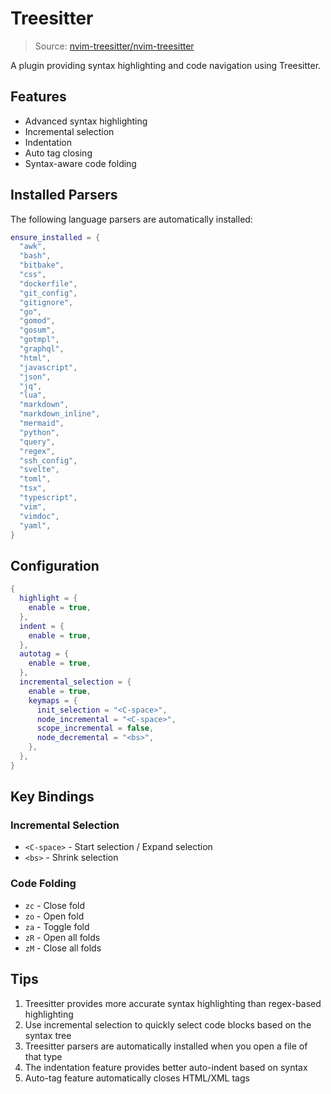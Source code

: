 # Treesitter

> Source: [nvim-treesitter/nvim-treesitter](https://github.com/nvim-treesitter/nvim-treesitter)

A plugin providing syntax highlighting and code navigation using Treesitter.

## Features

- Advanced syntax highlighting
- Incremental selection
- Indentation
- Auto tag closing
- Syntax-aware code folding

## Installed Parsers

The following language parsers are automatically installed:

```lua
ensure_installed = {
  "awk",
  "bash",
  "bitbake",
  "css",
  "dockerfile",
  "git_config",
  "gitignore",
  "go",
  "gomod",
  "gosum",
  "gotmpl",
  "graphql",
  "html",
  "javascript",
  "json",
  "jq",
  "lua",
  "markdown",
  "markdown_inline",
  "mermaid",
  "python",
  "query",
  "regex",
  "ssh_config",
  "svelte",
  "toml",
  "tsx",
  "typescript",
  "vim",
  "vimdoc",
  "yaml",
}
```

## Configuration

```lua
{
  highlight = {
    enable = true,
  },
  indent = {
    enable = true,
  },
  autotag = {
    enable = true,
  },
  incremental_selection = {
    enable = true,
    keymaps = {
      init_selection = "<C-space>",
      node_incremental = "<C-space>",
      scope_incremental = false,
      node_decremental = "<bs>",
    },
  },
}
```

## Key Bindings

### Incremental Selection
- `<C-space>` - Start selection / Expand selection
- `<bs>` - Shrink selection

### Code Folding
- `zc` - Close fold
- `zo` - Open fold
- `za` - Toggle fold
- `zR` - Open all folds
- `zM` - Close all folds

## Tips

1. Treesitter provides more accurate syntax highlighting than regex-based highlighting
2. Use incremental selection to quickly select code blocks based on the syntax tree
3. Treesitter parsers are automatically installed when you open a file of that type
4. The indentation feature provides better auto-indent based on syntax
5. Auto-tag feature automatically closes HTML/XML tags 